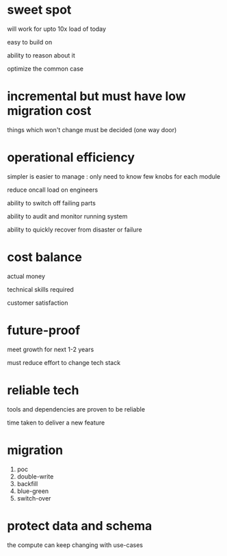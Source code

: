 
# sweet spot

will work for upto 10x load of today

easy to build on

ability to reason about it 

optimize the common case 

# incremental but must have low migration cost

things which won't change must be decided (one way door)


# operational efficiency 

simpler is easier to manage : only need to know few knobs for each module

reduce oncall load on engineers

ability to switch off failing parts

ability to audit and monitor running system

ability to quickly recover from disaster or failure

# cost balance

actual money

technical skills required

customer satisfaction


# future-proof

meet growth for next 1-2 years

must reduce effort to change tech stack 

# reliable tech

tools and dependencies are proven to be reliable

time taken to deliver a new feature

# migration 

1. poc
1. double-write
1. backfill
1. blue-green
1. switch-over 

# protect data and schema 

the compute can keep changing with use-cases
